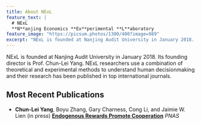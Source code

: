 ```yaml
---
title: About NExL
feature_text: |
  # NExL
  **N**anjing Economics **Ex**perimental **L**aboratory
feature_image: "https://picsum.photos/1300/400?image=989"
excerpt: "NExL is founded at Nanjing Audit University in January 2018. Its founding director is Prof. Chun-Lei Yang."
---
```


NExL is founded at Nanjing Audit University in January 2018. Its founding director is Prof. Chun-Lei Yang. NExL researchers use a combination of theoretical and experimental methods to understand human decisionmaking and their research has been published in top international journals.


## Most Recent Publications

- **Chun-Lei Yang**, Boyu Zhang, Gary Charness, Cong Li, and Jaimie W. Lien (in press) [**Endogenous Rewards Promote Cooperation**](http://www.pnas.org/content/early/2018/09/14/1808241115) *PNAS*
